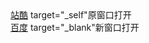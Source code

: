 
<!doctype html>
<html>
<head>
<meta charset="utf-8">
<title>dsssss</title>
</head>
 
<body>
	<a href="" target="_self">站酷</a> target="_self"原窗口打开<br/>
	<a href="" target="_blank">百度</a> target="_blank"新窗口打开<br/>
</body>
</html>
